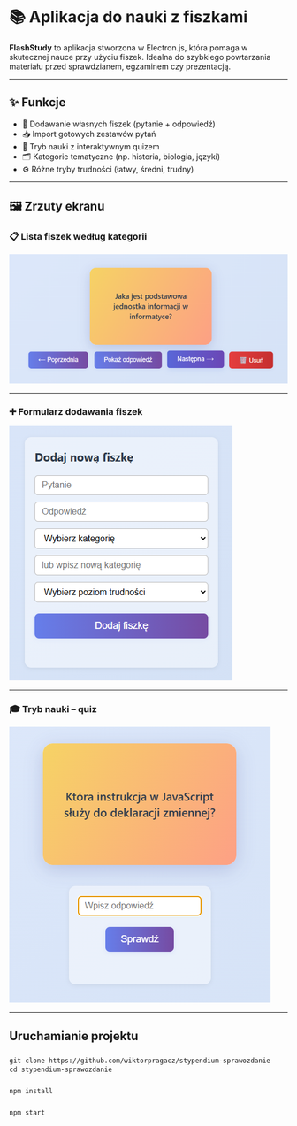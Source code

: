 # 📚 Aplikacja do nauki z fiszkami

**FlashStudy** to aplikacja stworzona w Electron.js, która pomaga w skutecznej nauce przy użyciu fiszek. Idealna do szybkiego powtarzania materiału przed sprawdzianem, egzaminem czy prezentacją.

---

## ✨ Funkcje

- 📝 Dodawanie własnych fiszek (pytanie + odpowiedź)
- 📥 Import gotowych zestawów pytań
- 🎯 Tryb nauki z interaktywnym quizem
- 🗂️ Kategorie tematyczne (np. historia, biologia, języki)
- ⚙️ Różne tryby trudności (łatwy, średni, trudny)

---

## 🖼️ Zrzuty ekranu

### 📋 Lista fiszek według kategorii

![Lista fiszek](screenshots/lista-fiszek.png)

---

### ➕ Formularz dodawania fiszek

![Dodawanie fiszki](screenshots/dodaj-fiszke.png)

---

### 🎓 Tryb nauki – quiz

![Tryb nauki](screenshots/tryb-nauki.png)

---

## Uruchamianie projektu

###
    git clone https://github.com/wiktorpragacz/stypendium-sprawozdanie
    cd stypendium-sprawozdanie
###

###
    npm install
###

###
    npm start
###
